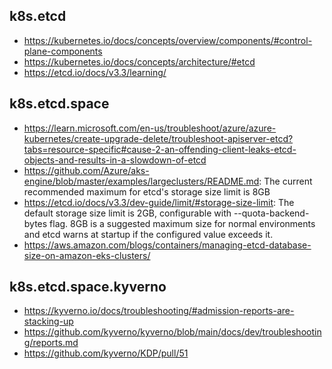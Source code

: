 ## k8s.etcd

- https://kubernetes.io/docs/concepts/overview/components/#control-plane-components
- https://kubernetes.io/docs/concepts/architecture/#etcd
- https://etcd.io/docs/v3.3/learning/

## k8s.etcd.space

- https://learn.microsoft.com/en-us/troubleshoot/azure/azure-kubernetes/create-upgrade-delete/troubleshoot-apiserver-etcd?tabs=resource-specific#cause-2-an-offending-client-leaks-etcd-objects-and-results-in-a-slowdown-of-etcd
- https://github.com/Azure/aks-engine/blob/master/examples/largeclusters/README.md: The current recommended maximum for etcd's storage size limit is 8GB
- https://etcd.io/docs/v3.3/dev-guide/limit/#storage-size-limit: The default storage size limit is 2GB, configurable with --quota-backend-bytes flag. 8GB is a suggested maximum size for normal environments and etcd warns at startup if the configured value exceeds it.
- https://aws.amazon.com/blogs/containers/managing-etcd-database-size-on-amazon-eks-clusters/

## k8s.etcd.space.kyverno

- https://kyverno.io/docs/troubleshooting/#admission-reports-are-stacking-up
- https://github.com/kyverno/kyverno/blob/main/docs/dev/troubleshooting/reports.md
- https://github.com/kyverno/KDP/pull/51
